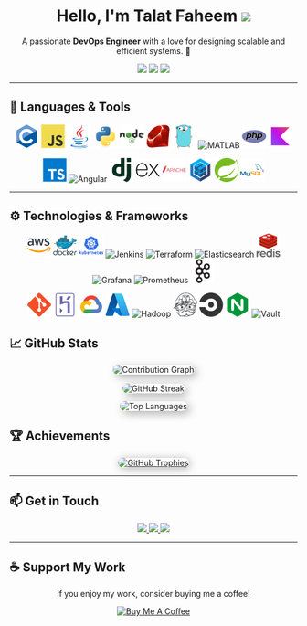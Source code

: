 <h1 align="center">Hello, I'm Talat Faheem <img src="https://media.giphy.com/media/hvRJCLFzcasrR4ia7z/giphy.gif" width="35px"></h1>
<p align="center">A passionate <strong>DevOps Engineer</strong> with a love for designing scalable and efficient systems. 🚀</p>
<p align="center">
  <a href="#"><img src="https://img.shields.io/badge/DevOps-Enthusiast-blueviolet"></a>
  <a href="mailto:talatfm2004@gmail.com"><img src="https://img.shields.io/badge/Email-Contact%20Me-brightgreen"></a>
  <a href="https://linkedin.com/in/talat-fm" target="_blank"><img src="https://img.shields.io/badge/Connect-LinkedIn-blue"></a>
</p>

---

<h2>🔧 Languages & Tools</h2>
<p align="center">
  <img src="https://raw.githubusercontent.com/devicons/devicon/master/icons/c/c-original.svg" alt="C" width="42" height="42"/>
  <img src="https://raw.githubusercontent.com/devicons/devicon/master/icons/javascript/javascript-original.svg" alt="JavaScript" width="42" height="42"/>
  <img src="https://raw.githubusercontent.com/devicons/devicon/master/icons/java/java-original.svg" alt="Java" width="42" height="42"/>
  <img src="https://raw.githubusercontent.com/devicons/devicon/master/icons/python/python-original.svg" alt="Python" width="42" height="42"/>
  <img src="https://raw.githubusercontent.com/devicons/devicon/master/icons/nodejs/nodejs-original-wordmark.svg" alt="Node.js" width="42" height="42"/>
  <img src="https://raw.githubusercontent.com/devicons/devicon/master/icons/ruby/ruby-original.svg" alt="Ruby" width="42" height="42"/>
  <img src="https://raw.githubusercontent.com/devicons/devicon/master/icons/go/go-original.svg" alt="Go" width="42" height="42"/>
  <img src="https://upload.wikimedia.org/wikipedia/commons/2/21/Matlab_Logo.png" alt="MATLAB" width="42" height="42"/>
  <img src="https://raw.githubusercontent.com/devicons/devicon/master/icons/php/php-original.svg" alt="PHP" width="42" height="42"/>
  <img src="https://raw.githubusercontent.com/devicons/devicon/master/icons/kotlin/kotlin-original.svg" alt="Kotlin" width="42" height="42"/>
</p>
<p align="center">
  <img src="https://raw.githubusercontent.com/devicons/devicon/master/icons/typescript/typescript-original.svg" alt="TypeScript" width="42" height="42"/>
  <img src="https://angular.io/assets/images/logos/angular/angular.svg" alt="Angular" width="42" height="42"/>
  <img src="https://raw.githubusercontent.com/devicons/devicon/master/icons/django/django-plain.svg" alt="Django" width="42" height="42"/>
  <img src="https://raw.githubusercontent.com/devicons/devicon/master/icons/express/express-original.svg" alt="Express" width="42" height="42"/>
  <img src="https://raw.githubusercontent.com/devicons/devicon/master/icons/apache/apache-original-wordmark.svg" alt="Apache" width="42" height="42"/>
  <img src="https://raw.githubusercontent.com/devicons/devicon/master/icons/sequelize/sequelize-original.svg" alt="Sequelize" width="42" height="42"/>
  <img src="https://raw.githubusercontent.com/devicons/devicon/master/icons/spring/spring-original.svg" alt="Spring" width="42" height="42"/>
  <img src="https://raw.githubusercontent.com/devicons/devicon/master/icons/mysql/mysql-original-wordmark.svg" alt="MySQL" width="42" height="42"/>
</p>

---

<h2>⚙️ Technologies & Frameworks</h2>
<p align="center">
  <img src="https://raw.githubusercontent.com/devicons/devicon/master/icons/amazonwebservices/amazonwebservices-original-wordmark.svg" alt="AWS" width="42" height="42"/>
  <img src="https://raw.githubusercontent.com/devicons/devicon/master/icons/docker/docker-original-wordmark.svg" alt="Docker" width="42" height="42"/>
  <img src="https://raw.githubusercontent.com/devicons/devicon/master/icons/kubernetes/kubernetes-plain-wordmark.svg" alt="Kubernetes" width="42" height="42"/>
  <img src="https://www.vectorlogo.zone/logos/jenkins/jenkins-icon.svg" alt="Jenkins" width="42" height="42"/>
  <img src="https://www.vectorlogo.zone/logos/terraformio/terraformio-icon.svg" alt="Terraform" width="42" height="42"/>
  <img src="https://www.vectorlogo.zone/logos/elastic/elastic-icon.svg" alt="Elasticsearch" width="42" height="42"/>
  <img src="https://raw.githubusercontent.com/devicons/devicon/master/icons/redis/redis-original-wordmark.svg" alt="Redis" width="42" height="42"/>
  <img src="https://www.vectorlogo.zone/logos/grafana/grafana-icon.svg" alt="Grafana" width="42" height="42"/>
  <img src="https://www.vectorlogo.zone/logos/prometheusio/prometheusio-icon.svg" alt="Prometheus" width="42" height="42"/>
  <img src="https://raw.githubusercontent.com/devicons/devicon/master/icons/apachekafka/apachekafka-original.svg" alt="Kafka" width="42" height="42"/>
</p>
<p align="center">
  <img src="https://raw.githubusercontent.com/devicons/devicon/master/icons/git/git-original.svg" alt="Git" width="42" height="42"/>
  <img src="https://raw.githubusercontent.com/devicons/devicon/master/icons/heroku/heroku-original.svg" alt="Heroku" width="42" height="42"/>
  <img src="https://raw.githubusercontent.com/devicons/devicon/master/icons/googlecloud/googlecloud-original.svg" alt="Google Cloud" width="42" height="42"/>
  <img src="https://raw.githubusercontent.com/devicons/devicon/master/icons/azure/azure-original.svg" alt="Azure" width="42" height="42"/>
  <img src="https://www.vectorlogo.zone/logos/apache_hadoop/apache_hadoop-icon.svg" alt="Hadoop" width="42" height="42"/>
  <img src="https://raw.githubusercontent.com/devicons/devicon/master/icons/travis/travis-plain.svg" alt="Travis CI" width="42" height="42"/>
  <img src="https://raw.githubusercontent.com/devicons/devicon/master/icons/circleci/circleci-plain.svg" alt="CircleCI" width="42" height="42"/>
  <img src="https://raw.githubusercontent.com/devicons/devicon/master/icons/nginx/nginx-original.svg" alt="Nginx" width="42" height="42"/>
  <img src="https://cdn.worldvectorlogo.com/logos/vault-1.svg" alt="Vault" width="42" height="42"/>
</p>


<h2>📈 GitHub Stats</h2>
<p align="center">
    <img src="https://github-profile-summary-cards.vercel.app/api/cards/profile-details?username=CYBERCODERoss&theme=github_dark" alt="Contribution Graph" style="border-radius: 10px; box-shadow: 5px 5px 15px rgba(0, 0, 0, 0.3);"/>
</p>
<p align="center">
    <img align="center" src="https://github-readme-streak-stats.herokuapp.com/?user=CYBERCODERoss&theme=tokyonight&hide_border=true" alt="GitHub Streak" style="border-radius: 10px; box-shadow: 5px 5px 15px rgba(0, 0, 0, 0.3);"/> 
</p>

<p align="center">
  <img src="https://github-readme-stats.vercel.app/api/top-langs?username=CYBERCODERoss&show_icons=true&locale=en&layout=compact&theme=tokyonight&hide_border=true" alt="Top Languages" style="border-radius: 10px; box-shadow: 5px 5px 15px rgba(0, 0, 0, 0.3);"/>
</p>



<h2>🏆 Achievements</h2>
<div align="center" style="display: flex; justify-content: center; flex-wrap: wrap; gap: 20px;">
    <a href="https://github.com/ryo-ma/github-profile-trophy">
        <img src="https://github-profile-trophy.vercel.app/?username=CYBERCODERoss&theme=onestar&column=4&margin-w=15&margin-h=15&no-frame=true" alt="GitHub Trophies" style="border-radius: 10px; box-shadow: 2px 2px 15px rgba(0, 0, 0, 0.3);"/>
    </a>
</div>

---

<h2>📫 Get in Touch</h2>
<p align="center">
    <a href="https://www.linkedin.com/in/talat-fm" target="_blank">
        <img src="https://img.shields.io/badge/LinkedIn-Connect-blue?style=for-the-badge&logo=linkedin">
    </a>
    <a href="mailto:talatfm2004@gmail.com">
        <img src="https://img.shields.io/badge/Email-Contact%20Me-brightgreen?style=for-the-badge&logo=gmail">
    </a>
    <a href="https://talat-fm.com" target="_blank">
        <img src="https://img.shields.io/badge/Blog-Articles-orange?style=for-the-badge&logo=blogger">
    </a>
</p>

---

<h2>☕ Support My Work</h2>
<p align="center">If you enjoy my work, consider buying me a coffee!</p>
<div align="center">
<a href="https://www.buymeacoffee.com/talatfm200k" target="_blank"><img src="https://cdn.buymeacoffee.com/buttons/v2/default-yellow.png" alt="Buy Me A Coffee" style="height: 60px !important;width: 217px !important;" ></a>
    </a>
</div>

